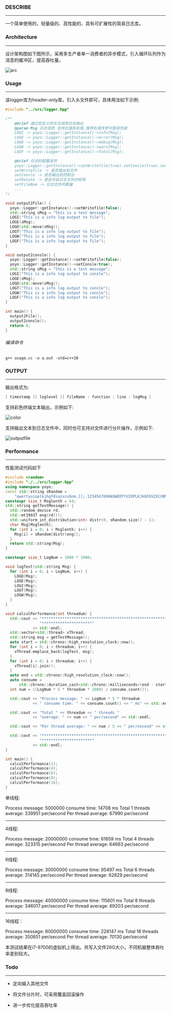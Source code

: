 

### DESCRIBE

------

一个简单使用的，轻量级的、高性能的、具有可扩展性的简易日志库。

### Architecture

------

设计架构图如下图所示，采用多生产者单一消费者的异步模式，引入循环队列作为消息的缓冲区，提高吞吐量。

![arc](images\arc.png)

### Usage

------

该logger库为header-only库，引入头文件即可，具体用法如下示例:

```cpp
#include "../src/logger.hpp"

/**
    @brief 通过宏定义的方式调用日志输出
    @param Msg 日志信息 支持左值和右值,推荐右值传参可提高性能
    LOGI -> yoyo::Logger::getInstance()->info(Msg);
    LOGE -> yoyo::Logger::getInstance()->error(Msg);
    LOGD -> yoyo::Logger::getInstance()->debug(Msg);
    LOGW -> yoyo::Logger::getInstance()->warn(Msg);
    LOGF -> yoyo::Logger::getInstance()->fatal(Msg);

    @brief 日志的配置选项
    yoyo::Logger::getInstance()->setWritefile(true).setConsle(true).setRotate(true).setFileNum(5);
    setWritefile -> 是否输出到文件
    setConsle -> 是否输出到控制台
    setRotate -> 是否开启日志文件的轮转
    setFileNum -> 日志文件的数量
    ....
*/

void output2File() {
  yoyo::Logger::getInstance()->setWritefile(false);
  std::string sMsg = "this is a test message";
  LOGI("This is a info log output to file");
  LOGE(sMsg);
  LOGD(std::move(sMsg));
  LOGT("This is a info log output to file");
  LOGW("This is a info log output to file");
  LOGF("This is a info log output to file");
}

void output2consle() {
  yoyo::Logger::getInstance()->setWritefile(false);
  yoyo::Logger::getInstance()->setConsle(true);
  std::string sMsg = "this is a test message";
  LOGI("This is a info log output to consle");
  LOGE(sMsg);
  LOGD(std::move(sMsg));
  LOGT("This is a info log output to consle");
  LOGW("This is a info log output to consle");
  LOGF("This is a info log output to consle");
}

int main() {
  output2File();
  output2consle();
  return 0;
}

```

###### 编译命令

```shell
g++ usage.cc -o a.out -std=c++20
```

### OUTPUT

------

输出格式为:

```c
[ timestamp ][ loglevel ][ fileName : function : line : logMsg ]
```

支持彩色终端文本输出，示例如下:

![color](images/color.png)

支持输出文本到日志文件中，同时也可支持对文件进行分片操作，示例如下:

![outputfile](images/outputfile.ng)

### Performance

------

性能测试代码如下

```cpp
#include <random>
#include "./../src/logger.hpp"
using namespace yoyo;
const std::string sRandom =
    "qwertyuioplkjhgfdsazxcvbnm,[];.1234567890AQWERTYUIOPLKJHGFDSZXCVBNM";
constexpr size_t Msglenth = 64;
std::string getTestMessage() {
  std::random_device rd;
  std::mt19937 eng(rd());
  std::uniform_int_distribution<int> distr(0, sRandom.size() - 1);
  char Msg[Msglenth];
  for (int i = 0; i < Msglenth; i++) {
    Msg[i] = sRandom[distr(eng)];
  }
  return std::string(Msg);
}

constexpr size_t LogNum = 1000 * 1000;

void logTest(std::string Msg) {
  for (int i = 0; i < LogNum; i++) {
    LOGD(Msg);
    LOGE(Msg);
    LOGI(Msg);
    LOGT(Msg);
    LOGW(Msg);
  }
}

void calculPerformance(int threadum) {
  std::cout << "***************************************************************"
               "**********************"
            << std::endl;
  std::vector<std::thread> vThread;
  std::string msg = getTestMessage();
  auto start = std::chrono::high_resolution_clock::now();
  for (int i = 0; i < threadum; i++) {
    vThread.emplace_back(logTest, msg);
  }
  for (int i = 0; i < threadum; i++) {
    vThread[i].join();
  }
  auto end = std::chrono::high_resolution_clock::now();
  auto consume =
      std::chrono::duration_cast<std::chrono::milliseconds>(end - start);
  int num = ((LogNum * 5 * threadum * 1000) / consume.count());

  std::cout << "Process message: " << LogNum * 5 * threadum
            << " consume time: " << consume.count() << " ms" << std::endl;

  std::cout << "Total " << threadum << " threads "
            << "average: " << num << " per/second" << std::endl;

  std::cout << "Per thread average: " << num / 5 << " per/second" << std::endl;

  std::cout << "***************************************************************"
               "**********************"
            << std::endl;
}

int main() {
  calculPerformance(1);
  calculPerformance(4);
  calculPerformance(6);
  calculPerformance(8);
  calculPerformance(16);
}

```

单线程:

Process message: 5000000 consume time: 14708 ms
Total 1 threads average: 339951 per/second
Per thread average: 67990 per/second

*************************************************************************************

4线程:

Process message: 20000000 consume time: 61859 ms
Total 4 threads average: 323315 per/second
Per thread average: 64663 per/second

*************************************************************************************

6线程:

Process message: 30000000 consume time: 95497 ms
Total 6 threads average: 314145 per/second
Per thread average: 62829 per/second

*************************************************************************************

8线程:

Process message: 40000000 consume time: 115601 ms
Total 8 threads average: 346017 per/second
Per thread average: 69203 per/second

*************************************************************************************

16线程：

Process message: 80000000 consume time: 228147 ms
Total 16 threads average: 350651 per/second
Per thread average: 70130 per/second

本测试结果在i7-9700的虚拟机上得出。共写入文件26G大小，不同机器整体吞吐率差别较大。

### Todo

------

* 定向输入其他文件

* 将文件分片时，可采用覆盖回滚操作
* 进一步优化提高吞吐率